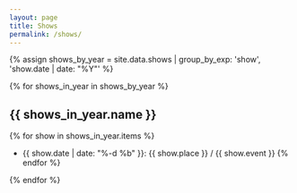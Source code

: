 ```yaml
---
layout: page
title: Shows
permalink: /shows/
---
```


{% assign shows_by_year = site.data.shows | group_by_exp: 'show', 'show.date | date: "%Y"' %}

{% for shows_in_year in shows_by_year %}
## {{ shows_in_year.name }}
{% for show in shows_in_year.items %}
- {{ show.date | date: "%-d %b" }}: {{ show.place }} / {{ show.event }}
{% endfor %}

{% endfor %}